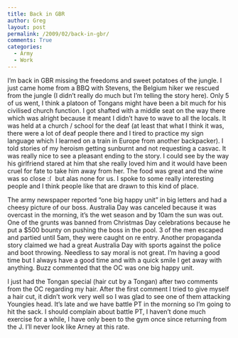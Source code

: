 ```yaml
---
title: Back in GBR
author: Greg
layout: post
permalink: /2009/02/back-in-gbr/
comments: True
categories:
  - Army
  - Work
---
```

I&#8217;m back in GBR missing the freedoms and sweet potatoes of the jungle. I just came home from a BBQ with Stevens, the Belgium hiker we rescued from the jungle (I didn&#8217;t really do much but I&#8217;m telling the story here). Only 5 of us went, I think a platoon of Tongans might have been a bit much for his civilised church function. I got shafted with a middle seat on the way there which was alright because it meant I didn&#8217;t have to wave to all the locals. It was held at a church / school for the deaf (at least that what I think it was, there were a lot of deaf people there and I tired to practice my sign language which I learned on a train in Europe from another backpacker). I told stories of my heroism getting sunburnt and not requesting a casvac. It was really nice to see a pleasant ending to the story. I could see by the way his girlfriend stared at him that she really loved him and it would have been cruel for fate to take him away from her. The food was great and the wine was so close <img src="http://gregology.net/wp-includes/images/smilies/frownie.png" alt=":(" class="wp-smiley" style="height: 1em; max-height: 1em;" /> but alas none for us. I spoke to some really interesting people and I think people like that are drawn to this kind of place.

The army newspaper reported “one big happy unit” in big letters and had a cheesy picture of our boss. Australia Day was canceled because it was overcast in the morning, it&#8217;s the wet season and by 10am the sun was out. One of the grunts was banned from Christmas Day celebrations because he put a $500 bounty on pushing the boss in the pool. 3 of the men escaped and partied until 5am, they were caught on re entry. Another propaganda story claimed we had a great Australia Day with sports against the police and boot throwing. Needless to say moral is not great. I&#8217;m having a good time but I always have a good time and with a quick smile I get away with anything. Buzz commented that the OC was one big happy unit.

I just had the Tongan special (hair cut by a Tongan) after two comments from the OC regarding my hair. After the first comment I tried to give myself a hair cut, it didn&#8217;t work very well so I was glad to see one of them attacking Youngies head. It&#8217;s late and we have battle PT in the morning so I&#8217;m going to hit the sack. I should complain about battle PT, I haven&#8217;t done much exercise for a while, I have only been to the gym once since returning from the J. I&#8217;ll never look like Arney at this rate.